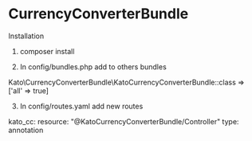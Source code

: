 # CurrencyConverterBundle

Installation
1. composer install

2. In config/bundles.php add to others bundles

Kato\CurrencyConverterBundle\KatoCurrencyConverterBundle::class => ['all' => true]

3. In config/routes.yaml add new routes

kato_cc:
    resource: "@KatoCurrencyConverterBundle/Controller"
    type:     annotation
